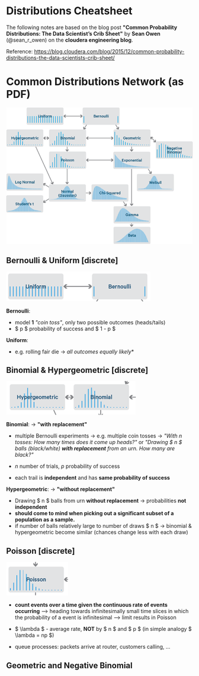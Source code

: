 # Distributions Cheatsheet

The following notes are based on the blog post **"Common Probability Distributions: The Data Scientist’s Crib Sheet"** by **Sean Owen** (@sean_r_owen) on the **cloudera engineering blog**.

Reference:
https://blog.cloudera.com/blog/2015/12/common-probability-distributions-the-data-scientists-crib-sheet/



# Common Distributions Network (as PDF)

![distributions](/img/distributions.png)



## Bernoulli & Uniform [discrete]

![bernoulli_uniform](/img/bernoulli_uniform.PNG)

**Bernoulli**:

* model **1** *"coin toss"*, only two possible outcomes (heads/tails)
* $ p $ probability of success and $ 1 - p $



**Uniform**:

* e.g. rolling fair die &rarr; *all outcomes equally likely**



## Binomial & Hypergeometric [discrete]

![binomial_hypergeometric](/img/binomial_hypergeometric.PNG)



**Binomial**: &rarr; **"with replacement"**

* multiple Bernoulli experiments &rarr; e.g. multiple coin tosses &rarr; *"With $n$ tosses: How many times does it come up heads?"* or *"Drawing $ n $ balls (black/white) **with replacement** from an urn. How many are black?"*
* $n$  number of trials,  $p$  probability of success

* each trail is **independent** and has **same probability of success**



**Hypergeometric**: &rarr; **"without replacement"**

* Drawing $ n $ balls from urn **without replacement** &rarr; probabilities **not independent**
* **should come to mind when picking out a significant subset of a population as a sample.**
* if number of balls relatively large to number of draws $ n $ &rarr; binomial & hypergeometric become similar (chances change less with each draw)



## Poisson [discrete]

![poisson](/img/poisson.PNG)

* **count events over a time given the continuous rate of events occurring** --> heading towards  infinitesimally small time slices in which the probability of a event is infinitesimal --> limit results in Poisson
* $ \lambda $ - average rate, **NOT** by $ n $ and $ p $ (in simple analogy $ \lambda = np $)

* queue processes: packets arrive at router, customers calling, ...



## Geometric and Negative Binomial

